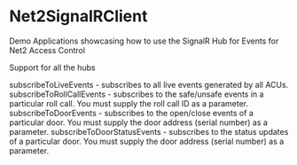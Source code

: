 # Net2SignalRClient
Demo Applications showcasing how to use the SignalR Hub for Events for Net2 Access Control

Support for all the hubs

subscribeToLiveEvents - subscribes to all live events generated by all ACUs.
subscribeToRollCallEvents - subscribes to the safe/unsafe events in a particular roll call. You must supply the roll call ID as a parameter.
subscribeToDoorEvents - subscribes to the open/close events of a particular door. You must supply the door address (serial number) as a parameter.
subscribeToDoorStatusEvents - subscribes to the status updates of a particular door. You must supply the door address (serial number) as a parameter.
